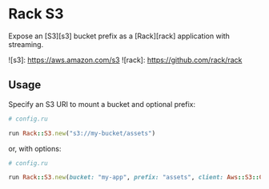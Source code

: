# Rack S3

Expose an [S3][s3] bucket prefix as a [Rack][rack] application with streaming.

  ![s3]: https://aws.amazon.com/s3
  ![rack]: https://github.com/rack/rack

## Usage

Specify an S3 URI to mount a bucket and optional prefix:

```ruby
# config.ru

run Rack::S3.new("s3://my-bucket/assets")
```

or, with options:

```ruby
# config.ru

run Rack::S3.new(bucket: "my-app", prefix: "assets", client: Aws::S3::Client.new(...))
```
